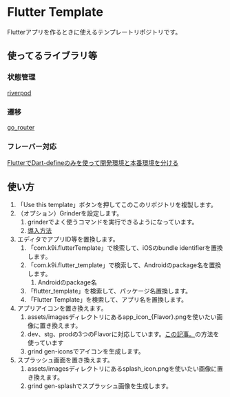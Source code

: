 # Flutter Template

Flutterアプリを作るときに使えるテンプレートリポジトリです。

## 使ってるライブラリ等
### 状態管理
[riverpod](https://riverpod.dev/)

### 遷移
[go_router](https://zenn.dev/inari_sushio/scraps/01ef7604a4b934)

### フレーバー対応
[FlutterでDart-defineのみを使って開発環境と本番環境を分ける
](https://zenn.dev/riscait/articles/separating-environments-in-flutter)
## 使い方

1. 「Use this template」ボタンを押してこのこのリポジトリを複製します。
2. （オプション）Grinderを設定します。
   1. grinderでよく使うコマンドを実行できるようになっています。
   2. [導入方法](https://zenn.dev/k9i/articles/bcfa83b08e56d6)
3. エディタでアプリID等を置換します。
   1. 「com.k9i.flutterTemplate」で検索して、iOSのbundle identifierを置換します。
   2. 「com.k9i.flutter_template」で検索して、Androidのpackage名を置換します。
      1. Androidのpackage名
   3. 「flutter_template」を検索して、パッケージ名置換します。
   4. 「Flutter Template」を検索して、アプリ名を置換します。
4. アプリアイコンを置き換えます。
   1. assets/imagesディレクトリにあるapp_icon_{Flavor}.pngを使いたい画像に置き換えます。
   2. dev、stg、prodの3つのFlavorに対応しています。[この記事。](https://zenn.dev/riscait/articles/separating-environments-in-flutter)の方法を使っています
   3. grind gen-iconsでアイコンを生成します。
5. スプラッシュ画面を置き換えます。
   1. assets/imagesディレクトリにあるsplash_icon.pngを使いたい画像に置き換えます。
   2. grind gen-splashでスプラッシュ画像を生成します。


